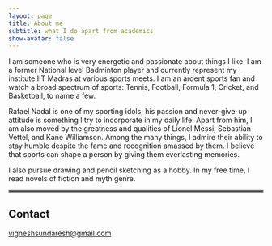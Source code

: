 ```yaml
---
layout: page
title: About me
subtitle: what I do apart from academics
show-avatar: false
---
```


I am someone who is very energetic and passionate about things I like. I am a former National level Badminton player and currently represent my institute IIT Madras at various sports meets. I am an ardent sports fan and watch a broad spectrum of sports: Tennis, Football, Formula 1, Cricket, and Basketball, to name a few.  

Rafael Nadal is one of my sporting idols; his passion and never-give-up attitude is something I try to incorporate in my daily life. Apart from him, I am also moved by the greatness and qualities of Lionel Messi, Sebastian Vettel, and Kane Williamson. Among the many things, I admire their ability to stay humble despite the fame and recognition amassed by them. I believe that sports can shape a person by giving them everlasting memories.  

I also pursue drawing and pencil sketching as a hobby. In my free time, I read novels of fiction and myth genre.

<hr style="border:2px solid gray"> 

## Contact
[vigneshsundaresh@gmail.com](mailto:vigneshsundaresh@gmail.com)
